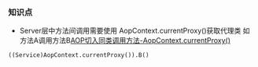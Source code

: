 ### 知识点
- Server层中方法间调用需要使用 AopContext.currentProxy()获取代理类 如方法A调用方法B[AOP切入同类调用方法-AopContext.currentProxy()](https://blog.csdn.net/aosica321/article/details/58039299)
```
((Service)AopContext.currentProxy()).B()
```